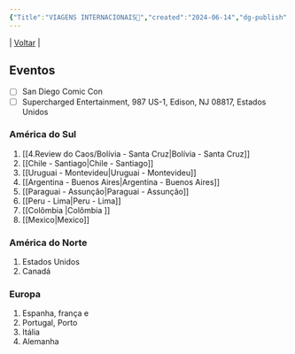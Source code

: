 ```yaml
---
{"Title":"VIAGENS INTERNACIONAIS🛫","created":"2024-06-14","dg-publish":true,"tags":["pessoal/list","pessoal/viagem","Internacional"],"permalink":"/1.Minha Vida/INTERNACIONAIS🛫/","dgPassFrontmatter":true}
---
```


| [Voltar](index) |
## Eventos
- [ ] San Diego Comic Con
- [ ] Supercharged Entertainment, 987 US-1, Edison, NJ 08817, Estados Unidos
### América do Sul
1. [[4.Review do Caos/Bolívia - Santa Cruz\|Bolívia - Santa Cruz]]
2. [[Chile - Santiago\|Chile - Santiago]]
3. [[Uruguai - Montevideu\|Uruguai - Montevideu]]
4. [[Argentina - Buenos Aires\|Argentina - Buenos Aires]]
5. [[Paraguai - Assunção\|Paraguai - Assunção]]
6. [[Peru - Lima\|Peru - Lima]]
7. [[Colômbia \|Colômbia ]]
7. [[Mexico\|Mexico]]
### América do Norte
1. Estados Unidos
2. Canadá
### Europa
1. Espanha, frança e 
2. Portugal, Porto
3. Itália
4. Alemanha